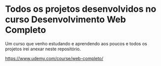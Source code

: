 # Todos os projetos desenvolvidos no curso Desenvolvimento Web Completo

Um curso que venho estudando e aprendendo aos poucos e todos os projetos irei anexar neste repositório.

https://www.udemy.com/course/web-completo/
